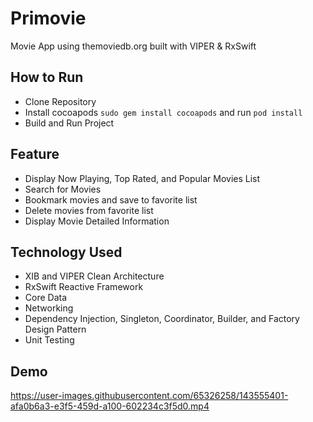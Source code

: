 # Primovie
Movie App using themoviedb.org built with VIPER & RxSwift

## How to Run
- Clone Repository
- Install cocoapods `sudo gem install cocoapods` and run `pod install`
- Build and Run Project

## Feature
* Display Now Playing, Top Rated, and Popular Movies List
* Search for Movies
* Bookmark movies and save to favorite list
* Delete movies from favorite list
* Display Movie Detailed Information

## Technology Used
* XIB and VIPER Clean Architecture
* RxSwift Reactive Framework
* Core Data
* Networking
* Dependency Injection, Singleton, Coordinator, Builder, and Factory Design Pattern
* Unit Testing

## Demo

https://user-images.githubusercontent.com/65326258/143555401-afa0b6a3-e3f5-459d-a100-602234c3f5d0.mp4

